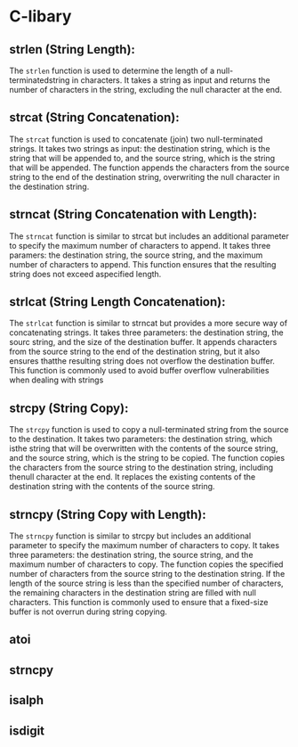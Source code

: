 # C-libary
## strlen (String Length): 
The ```strlen``` function is used to determine the length of a null-terminatedstring in characters. It takes a string as input and returns 
the number of characters in the string, excluding the null character at the end.
## strcat (String Concatenation):
The ```strcat``` function is used to concatenate (join) two null-terminated strings. It takes two strings as input: the destination string, which is the string that will be appended to, and the source string, which is the string that will be appended. The function appends the characters from the source string to the end of the destination string, overwriting the null character in the destination string.
## strncat (String Concatenation with Length):
The ```strncat``` function is similar to strcat but includes an additional parameter to specify the maximum number of characters to append. It takes three paramers: the destination string, the source string, and the maximum number of characters to append. This function ensures that the resulting string does not exceed aspecified length.
## strlcat (String Length Concatenation):
The ```strlcat``` function is similar to strncat but provides a more secure way of concatenating strings. It takes three parameters: the destination string, the sourc string, and the size of the destination buffer. It appends characters from the source string to the end of the destination string, but it also ensures thatthe resulting string does not overflow the destination buffer. This function is commonly used to avoid buffer overflow vulnerabilities when dealing with strings
## strcpy (String Copy):
The ```strcpy``` function is used to copy a null-terminated string from the source to the destination. It takes two parameters: the destination string, which isthe string that will be overwritten with the contents of the source string, and the source string, which is the string to be copied. The function copies the characters from the source string to the destination string, including thenull character at the end. It replaces the existing contents of the destination string with the contents of the source string.
## strncpy (String Copy with Length):
The ```strncpy``` function is similar to strcpy but includes an additional parameter to specify the maximum number of characters to copy. It takes three parameters: the destination string, the source string, and the maximum number of characters to copy. The function copies the specified number of characters from the source string to the destination string. If the length of the source string is less than the specified number of characters, the remaining characters in the destination string are filled with null characters. This function is commonly used to ensure that a fixed-size buffer is not overrun during string copying.
## atoi
## strncpy
## isalph
## isdigit
